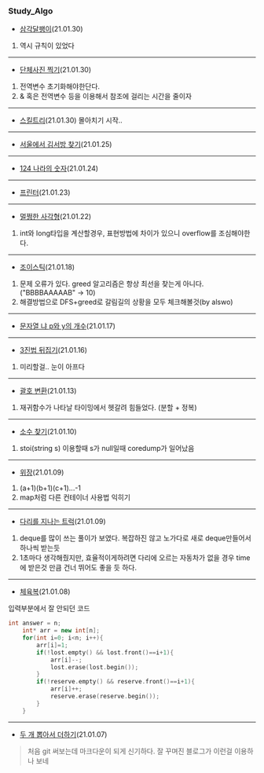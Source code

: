 ### Study_Algo
* [삼각달팽이](https://programmers.co.kr/learn/courses/30/lessons/68645)(21.01.30)
1. 역시 규칙이 있었다
_________________
* [단체사진 찍기](https://programmers.co.kr/learn/courses/30/lessons/1835)(21.01.30)
1. 전역변수 초기화해야한단다.
2. & 혹은 전역변수 등을 이용해서 참조에 걸리는 시간을 줄이자
_________________
* [스킬트리](https://programmers.co.kr/learn/courses/30/lessons/49993)(21.01.30)
몰아치기 시작..
_________________
* [서울에서 김서방 찾기](https://programmers.co.kr/learn/courses/30/lessons/12919)(21.01.25)
_________________
* [124 나라의 숫자](https://programmers.co.kr/learn/courses/30/lessons/12899)(21.01.24)
_________________
* [프린터](https://programmers.co.kr/learn/courses/30/lessons/42587#)(21.01.23)
_________________
* [멀쩡한 사각형](https://programmers.co.kr/learn/courses/30/lessons/62048#)(21.01.22)
1. int와 long타입을 계산할경우, 표현방법에 차이가 있으니 overflow를 조심해야한다.
_________________
* [조이스틱](https://programmers.co.kr/learn/courses/30/lessons/42860#)(21.01.18)
1. 문제 오류가 있다. greed 알고리즘은 항상 최선을 찾는게 아니다.("BBBBAAAAAB" -> 10)
2. 해결방법으로 DFS+greed로 갈림길의 상황을 모두 체크해볼것(by alswo)
_________________
* [문자열 냐 p와 y의 개수](https://programmers.co.kr/learn/courses/30/lessons/12916)(21.01.17)
_________________
* [3진법 뒤집기](https://programmers.co.kr/learn/courses/30/lessons/68935)(21.01.16)

1. 미리할걸.. 눈이 아프다
_________________
* [괄호 변환](https://programmers.co.kr/learn/courses/30/lessons/60058)(21.01.13)

1. 재귀함수가 나타날 타이밍에서 헷갈려 힘들었다. (분할 + 정복)
_________________
* [소수 찾기](https://programmers.co.kr/learn/courses/30/lessons/42839)(21.01.10)

1. stoi(string s) 이용할때 s가 null일때 coredump가 일어났음
_________________
* [위장](https://programmers.co.kr/learn/courses/30/lessons/42578)(21.01.09)

1. (a+1)(b+1)(c+1)...-1
2. map처럼 다른 컨테이너 사용법 익히기
_________________
* [다리를 지나는 트럭](https://programmers.co.kr/learn/courses/30/lessons/42583)(21.01.09)

1. deque를 많이 쓰는 풀이가 보였다. 복잡하진 않고 노가다로 새로 deque만들어서 하나씩 받는듯
2. 1초마다 생각해줬지만, 효율적이게하려면 다리에 오르는 자동차가 없을 경우 time에 받은것 만큼 건너 뛰어도 좋을 듯 하다.
_____________________
* [체육복](https://programmers.co.kr/learn/courses/30/lessons/42862#)(21.01.08)

입력부분에서 잘 안되던 코드
```c++
int answer = n;
    int* arr = new int[n];
    for(int i=0; i<n; i++){
        arr[i]=1;
        if(!lost.empty() && lost.front()==i+1){
            arr[i]--;
            lost.erase(lost.begin());
        }
        if(!reserve.empty() && reserve.front()==i+1){
            arr[i]++;
            reserve.erase(reserve.begin());
        }
    }
   ```
_________________
* [두 개 뽑아서 더하기](https://programmers.co.kr/learn/courses/30/lessons/68644)(21.01.07)
> 처음 git 써보는데 마크다운이 되게 신기하다. 잘 꾸며진 블로그가 이런걸 이용하나 보네
